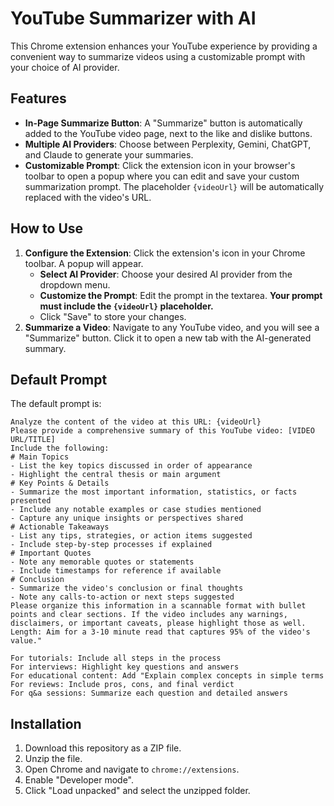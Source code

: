 # YouTube Summarizer with AI

This Chrome extension enhances your YouTube experience by providing a convenient way to summarize videos using a customizable prompt with your choice of AI provider.

## Features

- **In-Page Summarize Button**: A "Summarize" button is automatically added to the YouTube video page, next to the like and dislike buttons.
- **Multiple AI Providers**: Choose between Perplexity, Gemini, ChatGPT, and Claude to generate your summaries.
- **Customizable Prompt**: Click the extension icon in your browser's toolbar to open a popup where you can edit and save your custom summarization prompt. The placeholder `{videoUrl}` will be automatically replaced with the video's URL.

## How to Use

1.  **Configure the Extension**: Click the extension's icon in your Chrome toolbar. A popup will appear.
    *   **Select AI Provider**: Choose your desired AI provider from the dropdown menu.
    *   **Customize the Prompt**: Edit the prompt in the textarea. **Your prompt must include the `{videoUrl}` placeholder.**
    *   Click "Save" to store your changes.
2.  **Summarize a Video**: Navigate to any YouTube video, and you will see a "Summarize" button. Click it to open a new tab with the AI-generated summary.

## Default Prompt

The default prompt is:
```
Analyze the content of the video at this URL: {videoUrl}
Please provide a comprehensive summary of this YouTube video: [VIDEO URL/TITLE]
Include the following:
# Main Topics
- List the key topics discussed in order of appearance
- Highlight the central thesis or main argument
# Key Points & Details
- Summarize the most important information, statistics, or facts presented
- Include any notable examples or case studies mentioned
- Capture any unique insights or perspectives shared
# Actionable Takeaways
- List any tips, strategies, or action items suggested
- Include step-by-step processes if explained
# Important Quotes
- Note any memorable quotes or statements
- Include timestamps for reference if available
# Conclusion
- Summarize the video's conclusion or final thoughts
- Note any calls-to-action or next steps suggested
Please organize this information in a scannable format with bullet points and clear sections. If the video includes any warnings, disclaimers, or important caveats, please highlight those as well.
Length: Aim for a 3-10 minute read that captures 95% of the video's value."

For tutorials: Include all steps in the process
For interviews: Highlight key questions and answers
For educational content: Add "Explain complex concepts in simple terms
For reviews: Include pros, cons, and final verdict
For q&a sessions: Summarize each question and detailed answers
```

## Installation

1.  Download this repository as a ZIP file.
2.  Unzip the file.
3.  Open Chrome and navigate to `chrome://extensions`.
4.  Enable "Developer mode".
5.  Click "Load unpacked" and select the unzipped folder.
